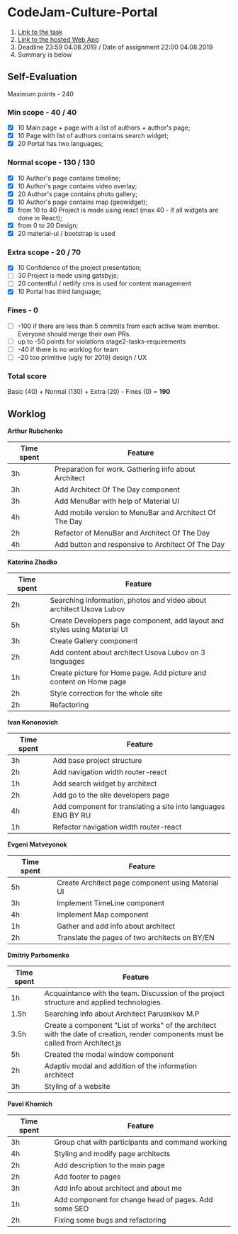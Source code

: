# CodeJam-Culture-Portal

1. [Link to the task](https://github.com/rolling-scopes-school/tasks/blob/2018-Q3/tasks/codejam-culture-portal.md)
2. [Link to the hosted Web App](http://ivankononovich.github.io/codejam-culture-portal)
3. Deadline 23:59 04.08.2019 / Date of assignment 22:00 04.08.2019
4. Summary is below


## Self-Evaluation

Maximum points - 240

### Min scope - 40 / 40
- [X] 10 Main page + page with a list of authors + author's page;
- [X] 10 Page with list of authors contains search widget;
- [X] 20 Portal has two languages;

### Normal scope - 130 / 130
- [X] 10 Author's page contains timeline;
- [X] 10 Author's page contains video overlay;
- [X] 20 Author's page contains photo gallery;
- [X] 10 Author's page contains map (geowidget);
- [X] from 10 to 40 Project is made using react (max 40 - if all widgets are done in React);
- [X] from 0 to 20 Design;
- [X] 20 material-ui / bootstrap is used

### Extra scope - 20 / 70
- [x] 10 Confidence of the project presentation;
- [ ] 30 Project is made using gatsbyjs;
- [ ] 20 contentful / netlify cms is used for content management
- [X] 10 Portal has third language;

### Fines - 0
- [ ] -100 if there are less than 5 commits from each active team member. Everyone should merge their own PRs.
- [ ] up to -50 points for violations stage2-tasks-requirements
- [ ] -40 if there is no worklog for team
- [ ] -20 too primitive (ugly for 2019) design / UX

### Total score
Basic (40) + Normal (130) + Extra (20) - Fines (0) = **190**


## Worklog

**Arthur Rubchenko**

| Time spent | Feature |
|-------------|-------------|
| 3h | Preparation for work. Gathering info about Architect |
| 3h | Add Architect Of The Day component |
| 3h | Add MenuBar with help of Material UI |
| 4h | Add mobile version to MenuBar and Architect Of The Day |
| 2h | Refactor of MenuBar and Architect Of The Day |
| 4h | Add button and responsive to Architect Of The Day |

**Katerina Zhadko**

| Time spent | Feature |
|-------------|-------------|
| 2h | Searching information, photos and video about architect Usova Lubov|
| 5h | Create Developers page component, add layout and styles using Material UI |
| 3h | Create Gallery component |
| 2h | Add content about architect Usova Lubov on 3 languages  |
| 1h | Create picture for Home page. Add picture and content on Home page  |
| 2h | Style correction for the whole site  |
| 2h | Refactoring  |

**Ivan Kononovich**

| Time spent | Feature |
|-------------|-------------|
| 3h | Add base project structure |
| 2h | Add navigation width router-react  |
| 1h | Add search widget by architect |
| 2h | Add go to the site developers page |
| 4h | Add component for translating a site into languages ENG BY RU |
| 1h | Refactor navigation width router-react |

**Evgeni Matveyonok**

| Time spent | Feature |
|-------------|-------------|
| 5h | Create Architect page component using Material UI |
| 3h | Implement TimeLine component |
| 4h | Implement Map component |
| 1h | Gather and add info about architect |
| 2h | Translate the pages of two architects on BY/EN  |

**Dmitriy Parhomenko**

| Time spent | Feature |
|-------------|-------------|
| 1h | Acquaintance with the team. Discussion of the project structure and applied technologies. |
| 1.5h | Searching info about Architect Parusnikov M.P |
| 3.5h | Create a component "List of works" of the architect with the date of creation, render components must be called from Architect.js |
| 5h | Created the modal window component |
| 2h | Adaptiv modal and addition of the information architect  |
| 3h | Styling of a website  |

**Pavel Khomich**

| Time spent | Feature |
|-------------|-------------|
| 3h | Group chat with participants and command working |
| 4h | Styling and modify page architects |
| 2h | Add description to the main page |
| 2h | Add footer to pages |
| 3h | Add info about architect and about me |
| 1h | Add component for change head of pages. Add some SEO |
| 2h | Fixing some bugs and refactoring |
